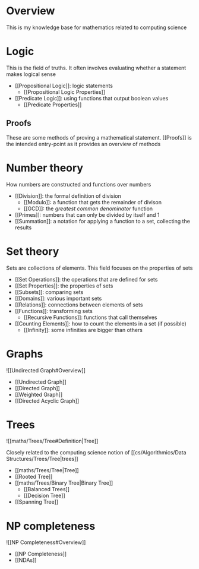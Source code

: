 # Overview
This is my knowledge base for mathematics related to computing science

# Logic
This is the field of truths. It often involves evaluating whether a statement makes logical sense

- [[Propositional Logic]]: logic statements
	- [[Propositional Logic Properties]]
- [[Predicate Logic]]: using functions that output boolean values
	- [[Predicate Properties]]

## Proofs
These are some methods of proving a mathematical statement. [[Proofs]] is the intended entry-point as it provides an overview of methods

# Number theory
How numbers are constructed and functions over numbers

- [[Division]]: the formal definition of division
	- [[Modulo]]: a function that gets the remainder of divison
	- [[GCD]]: the *greatest common denominator* function
- [[Primes]]: numbers that can only be divided by itself and 1
- [[Summation]]: a notation for applying a function to a set, collecting the results

# Set theory
Sets are collections of elements. This field focuses on the properties of sets

- [[Set Operations]]: the operations that are defined for sets
- [[Set Properties]]: the properties of sets
- [[Subsets]]: comparing sets
- [[Domains]]: various important sets
- [[Relations]]: connections between elements of sets
- [[Functions]]: transforming sets
	- [[Recursive Functions]]: functions that call themselves
- [[Counting Elements]]: how to count the elements in a set (if possible)
	- [[Infinity]]: some infinities are bigger than others

# Graphs
![[Undirected Graph#Overview]]

- [[Undirected Graph]]
- [[Directed Graph]]
- [[Weighted Graph]]
- [[Directed Acyclic Graph]]

# Trees
![[maths/Trees/Tree#Definition|Tree]]

Closely related to the computing science notion of [[cs/Algorithmics/Data Structures/Trees/Tree|trees]]

- [[maths/Trees/Tree|Tree]]
- [[Rooted Tree]]
- [[maths/Trees/Binary Tree|Binary Tree]]
	- [[Balanced Trees]]
	- [[Decision Tree]]
- [[Spanning Tree]]

# NP completeness
![[NP Completeness#Overview]]

- [[NP Completeness]]
- [[NDAs]]